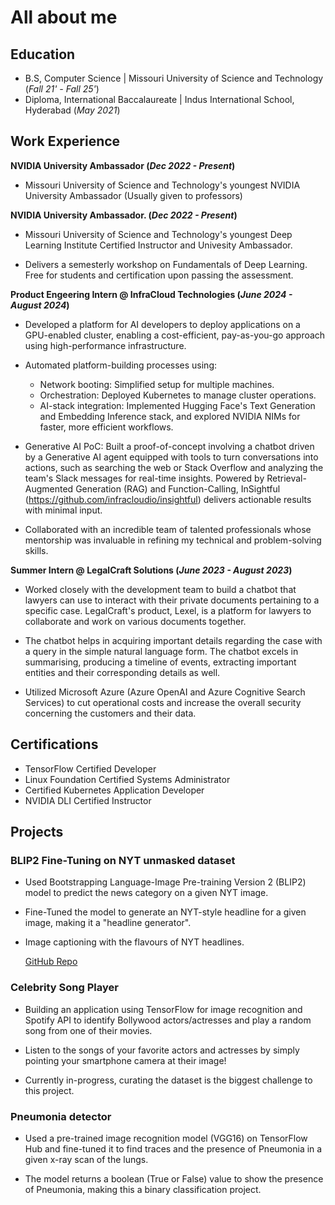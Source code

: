 # All about me

## Education
- B.S, Computer Science | Missouri University of Science and Technology (_Fall 21' - Fall 25'_)
- Diploma, International Baccalaureate | Indus International School, Hyderabad (_May 2021_)

## Work Experience
**NVIDIA University Ambassador (_Dec 2022 - Present_)**
- Missouri University of Science and Technology's youngest NVIDIA University Ambassador (Usually given to professors)

**NVIDIA University Ambassador. (_Dec 2022 - Present_)**
- Missouri University of Science and Technology's youngest Deep Learning Institute Certified Instructor and Univesity Ambassador.
  
- Delivers a semesterly workshop on Fundamentals of Deep Learning. Free for students and certification upon passing the assessment.

**Product Engeering Intern @ InfraCloud Technologies (_June 2024 - August 2024_)**
- Developed a platform for AI developers to deploy applications on a GPU-enabled cluster, enabling a cost-efficient, pay-as-you-go approach using high-performance infrastructure.

- Automated platform-building processes using:

  - Network booting: Simplified setup for multiple machines.
  - Orchestration: Deployed Kubernetes to manage cluster operations.
  - AI-stack integration: Implemented Hugging Face's Text Generation and Embedding Inference stack, and explored NVIDIA NIMs for faster, more efficient workflows.

- Generative AI PoC: Built a proof-of-concept involving a chatbot driven by a Generative AI agent equipped with tools to turn conversations into actions, such as searching the web or Stack Overflow and analyzing the team's Slack messages for real-time insights. Powered by Retrieval-Augmented Generation (RAG) and Function-Calling, InSightful (https://github.com/infracloudio/insightful) delivers actionable results with minimal input.

- Collaborated with an incredible team of talented professionals whose mentorship was invaluable in refining my technical and problem-solving skills.

**Summer Intern @ LegalCraft Solutions (_June 2023 - August 2023_)**
- Worked closely with the development team to build a chatbot that lawyers can use to interact with their private documents pertaining to a specific case. LegalCraft's product, Lexel, is a platform for lawyers to collaborate and work on various documents together.

- The chatbot helps in acquiring important details regarding the case with a query in the simple natural language form. The chatbot excels in summarising, producing a timeline of events, extracting important entities and their corresponding details as well.

- Utilized Microsoft Azure (Azure OpenAI and Azure Cognitive Search Services) to cut operational costs and increase the overall security concerning the customers and their data.

## Certifications
- TensorFlow Certified Developer
- Linux Foundation Certified Systems Administrator
- Certified Kubernetes Application Developer
- NVIDIA DLI Certified Instructor

## Projects
### BLIP2 Fine-Tuning on NYT unmasked dataset

- Used Bootstrapping Language-Image Pre-training Version 2 (BLIP2) model to predict the news category on a given NYT image.
  
- Fine-Tuned the model to generate an NYT-style headline for a given image, making it a "headline generator".

- Image captioning with the flavours of NYT headlines.

  [GitHub Repo](https://github.com/AIWithShrey/BLIP2-NYT)

### Celebrity Song Player
- Building an application using TensorFlow for image recognition and Spotify API to identify Bollywood actors/actresses and play a random song from one of their movies.
  
- Listen to the songs of your favorite actors and actresses by simply pointing your smartphone camera at their image!
  
- Currently in-progress, curating the dataset is the biggest challenge to this project.

### Pneumonia detector
- Used a pre-trained image recognition model (VGG16) on TensorFlow Hub and fine-tuned it to find traces and the presence of Pneumonia in a given x-ray scan of the lungs.
  
- The model returns a boolean (True or False) value to show the presence of Pneumonia, making this a binary classification project.